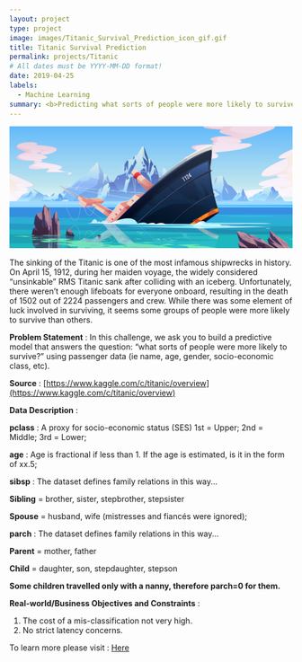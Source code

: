 ```yaml
---
layout: project
type: project
image: images/Titanic_Survival_Prediction_icon_gif.gif
title: Titanic Survival Prediction
permalink: projects/Titanic
# All dates must be YYYY-MM-DD format!
date: 2019-04-25
labels:
  - Machine Learning
summary: <b>Predicting what sorts of people were more likely to survive on Titanic.</b>
---
```


<img class="ui image" src="../images/Titanic_Survival_Prediction_Banner.png">

The sinking of the Titanic is one of the most infamous shipwrecks in history. On April 15, 1912, during her maiden voyage, the widely considered “unsinkable” RMS Titanic sank after colliding with an iceberg. Unfortunately, there weren’t enough lifeboats for everyone onboard, resulting in the death of 1502 out of 2224 passengers and crew. While there was some element of luck involved in surviving, it seems some groups of people were more likely to survive than others.

<b>Problem Statement</b> : In this challenge, we ask you to build a predictive model that answers the question: “what sorts of people were more likely to survive?” using passenger data (ie name, age, gender, socio-economic class, etc).

<b>Source</b> : [https://www.kaggle.com/c/titanic/overview](https://www.kaggle.com/c/titanic/overview)

<b>Data Description</b> : 

<b>pclass</b> : A proxy for socio-economic status (SES) 1st = Upper; 2nd = Middle; 3rd = Lower;

<b>age</b> : Age is fractional if less than 1. If the age is estimated, is it in the form of xx.5;

<b>sibsp</b> : The dataset defines family relations in this way...

<b>Sibling</b> = brother, sister, stepbrother, stepsister

<b>Spouse</b> = husband, wife (mistresses and fiancés were ignored);

<b>parch</b> : The dataset defines family relations in this way...

<b>Parent</b> = mother, father

<b>Child</b> = daughter, son, stepdaughter, stepson

<b>Some children travelled only with a nanny, therefore parch=0 for them.</b>

<b>Real-world/Business Objectives and Constraints</b> : 
1. The cost of a mis-classification not very high.
2. No strict latency concerns.

To learn more please visit : [Here](https://github.com/Souravban/Titanic-Survival-Prediction)
